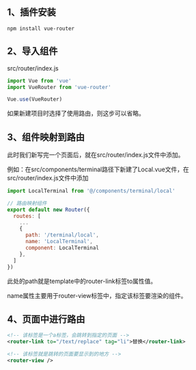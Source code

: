 ## 1、插件安装

~~~shell
npm install vue-router
~~~



## 2、导入组件

src/router/index.js

~~~js
import Vue from 'vue'
import VueRouter from 'vue-router'

Vue.use(VueRouter)
~~~



如果新建项目时选择了使用路由，则这步可以省略。



## 3、组件映射到路由

此时我们新写完一个页面后，就在src/router/index.js文件中添加。



例如：在src/components/terminal路径下新建了Local.vue文件，在src/router/index.js文件中添加

~~~js
import LocalTerminal from '@/components/terminal/local'

// 路由映射组件
export default new Router({
  routes: [
    ...
    {
      path: '/terminal/local',
      name: 'LocalTerminal',
      component: LocalTerminal
    },
  ]
})
~~~



此处的path就是template中的router-link标签to属性值。



name属性主要用于router-view标签中，指定该标签要渲染的组件。



## 4、页面中进行路由

~~~xml
<!-- 该标签是一个a标签，会跳转到指定的页面 -->
<router-link to="/text/replace" tag="li">替换</router-link>

<!-- 该标签就是跳转的页面要显示到的地方 -->
<router-view />
~~~





